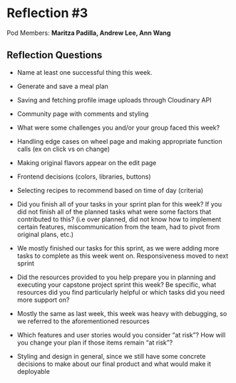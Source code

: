 # Reflection #3

Pod Members: **Maritza Padilla, Andrew Lee, Ann Wang**

## Reflection Questions

* Name at least one successful thing this week.

 * Generate and save a meal plan
 * Saving and fetching profile image uploads through Cloudinary API
 * Community page with comments and styling

* What were some challenges you and/or your group faced this week?
 * Handling edge cases on wheel page and making appropriate function calls (ex on click vs on change)
 * Making original flavors appear on the edit page
 * Frontend decisions (colors, libraries, buttons)
 * Selecting recipes to recommend based on time of day (criteria)

* Did you finish all of your tasks in your sprint plan for this week? If you did not finish all of the planned tasks what were some factors that contributed to this?  (i.e over planned, did not know how to implement certain features, miscommunication from the team, had to pivot from original plans, etc.)

 * We mostly finished our tasks for this sprint, as we were adding more tasks to complete as this week went on. Responsiveness moved to next sprint

* Did the resources provided to you help prepare you in planning and executing your capstone project sprint this week? Be specific, what resources did you find particularly helpful or which tasks did you need more support on?

 * Mostly the same as last week, this week was heavy with debugging, so we referred to the aforementioned resources

* Which features and user stories would you consider “at risk”? How will you change your plan if those items remain “at risk”?

 * Styling and design in general, since we still have some concrete decisions to make about our final product and what would make it deployable
